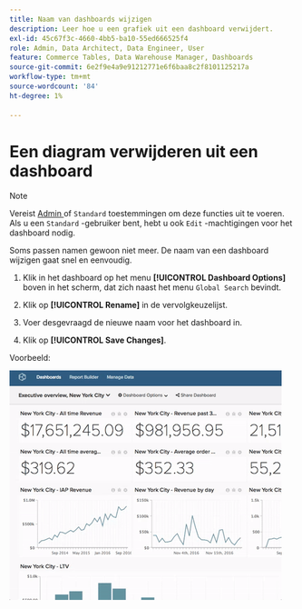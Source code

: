 ```yaml
---
title: Naam van dashboards wijzigen
description: Leer hoe u een grafiek uit een dashboard verwijdert.
exl-id: 45c67f3c-4660-4bb5-ba10-55ed666525f4
role: Admin, Data Architect, Data Engineer, User
feature: Commerce Tables, Data Warehouse Manager, Dashboards
source-git-commit: 6e2f9e4a9e91212771e6f6baa8c2f8101125217a
workflow-type: tm+mt
source-wordcount: '84'
ht-degree: 1%

---
```


# Een diagram verwijderen uit een dashboard

>[!NOTE]
>
>Vereist [ Admin ](../../administrator/user-management/user-management.md) of `Standard` toestemmingen om deze functies uit te voeren. Als u een `Standard` -gebruiker bent, hebt u ook `Edit` -machtigingen voor het dashboard nodig.

Soms passen namen gewoon niet meer. De naam van een dashboard wijzigen gaat snel en eenvoudig.

1. Klik in het dashboard op het menu **[!UICONTROL Dashboard Options]** boven in het scherm, dat zich naast het menu `Global Search` bevindt.

1. Klik op **[!UICONTROL Rename]** in de vervolgkeuzelijst.

1. Voer desgevraagd de nieuwe naam voor het dashboard in.

1. Klik op **[!UICONTROL Save Changes]**.

Voorbeeld:

![ anders noem dashboard ](../../assets/renaming-dboard.gif)

